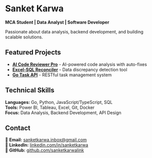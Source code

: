 # Sanket Karwa

**MCA Student | Data Analyst | Software Developer**

Passionate about data analysis, backend development, and building scalable solutions.

## Featured Projects

- **[AI Code Reviewer Pro](https://github.com/sanketkarwalink/ai-code-reviewer-pro)** - AI-powered code analysis with auto-fixes
- **[Excel-SQL Reconciler](https://github.com/sanketkarwalink/Excel-SQL-reconciler)** - Data discrepancy detection tool
- **[Go Task API](https://github.com/sanketkarwalink/go-task-api)** - RESTful task management system

## Technical Skills

**Languages:** Go, Python, JavaScript/TypeScript, SQL  
**Tools:** Power BI, Tableau, Excel, Git, Docker  
**Focus:** Data Analysis, Backend Development, API Design

## Contact

📧 **Email:** [sanketkarwa.inbox@gmail.com](mailto:sanketkarwa.inbox@gmail.com)  
💼 **LinkedIn:** [linkedin.com/in/sanketkarwa](https://linkedin.com/in/sanketkarwa)  
🔗 **GitHub:** [github.com/sanketkarwalink](https://github.com/sanketkarwalink)
                                                                                                                                                                                                                                                                                                                                                                                                                                                                                                                                                                                                                                                                                                                                                                                                                                                                                                                                                                                                                                                                                                                                                                                                                                                                                                                                                                                                                                                                                                                                                                                                                                                                                                                                                                                                                                                                                                                                                                                                                                                                                                                                                                                                                                                                                                                                                                                                                                                                            